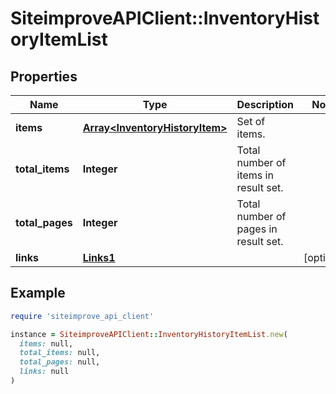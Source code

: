 # SiteimproveAPIClient::InventoryHistoryItemList

## Properties

| Name | Type | Description | Notes |
| ---- | ---- | ----------- | ----- |
| **items** | [**Array&lt;InventoryHistoryItem&gt;**](InventoryHistoryItem.md) | Set of items. |  |
| **total_items** | **Integer** | Total number of items in result set. |  |
| **total_pages** | **Integer** | Total number of pages in result set. |  |
| **links** | [**Links1**](Links1.md) |  | [optional] |

## Example

```ruby
require 'siteimprove_api_client'

instance = SiteimproveAPIClient::InventoryHistoryItemList.new(
  items: null,
  total_items: null,
  total_pages: null,
  links: null
)
```

